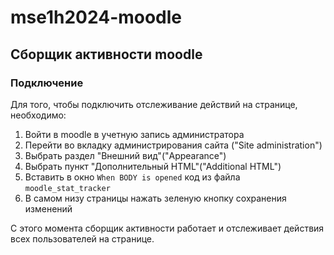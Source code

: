 # mse1h2024-moodle

## Сборщик активности moodle

### Подключение

Для того, чтобы подключить отслеживание действий на странице, необходимо:
1. Войти в moodle в учетную запись администратора 
2. Перейти во вкладку администрирования сайта ("Site administration")
3. Выбрать раздел "Внешний вид"("Appearance")
4. Выбрать пункт "Дополнительный HTML"("Additional HTML")
5. Вставить в окно `When BODY is opened` код из файла `moodle_stat_tracker`
6. В самом низу страницы нажать зеленую кнопку сохранения изменений

С этого момента сборщик активности работает и отслеживает действия всех пользователей на странице.